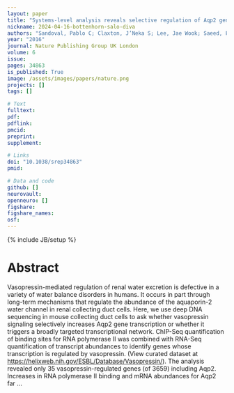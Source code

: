 ```yaml
---
layout: paper
title: "Systems-level analysis reveals selective regulation of Aqp2 gene expression by vasopressin"
nickname: 2024-04-16-bottenhorn-salo-diva
authors: "Sandoval, Pablo C; Claxton, J’Neka S; Lee, Jae Wook; Saeed, Fahad; Hoffert, Jason D; Knepper, Mark A; "
year: "2016"
journal: Nature Publishing Group UK London
volume: 6
issue:
pages: 34863
is_published: True
image: /assets/images/papers/nature.png
projects: []
tags: []

# Text
fulltext:
pdf:
pdflink:
pmcid:
preprint: 
supplement:

# Links
doi: "10.1038/srep34863"
pmid:

# Data and code
github: []
neurovault:
openneuro: []
figshare:
figshare_names:
osf:
---
```

{% include JB/setup %}

# Abstract

Vasopressin-mediated regulation of renal water excretion is defective in a variety of water balance disorders in humans. It occurs in part through long-term mechanisms that regulate the abundance of the aquaporin-2 water channel in renal collecting duct cells. Here, we use deep DNA sequencing in mouse collecting duct cells to ask whether vasopressin signaling selectively increases Aqp2 gene transcription or whether it triggers a broadly targeted transcriptional network. ChIP-Seq quantification of binding sites for RNA polymerase II was combined with RNA-Seq quantification of transcript abundances to identify genes whose transcription is regulated by vasopressin. (View curated dataset at https://helixweb.nih.gov/ESBL/Database/Vasopressin/). The analysis revealed only 35 vasopressin-regulated genes (of 3659) including Aqp2. Increases in RNA polymerase II binding and mRNA abundances for Aqp2 far …
